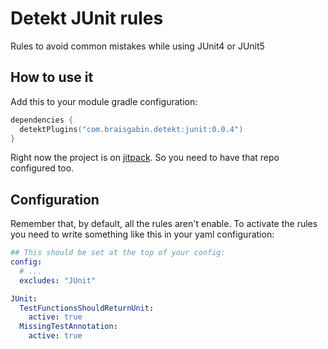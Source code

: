 # Detekt JUnit rules

Rules to avoid common mistakes while using JUnit4 or JUnit5

## How to use it

Add this to your module gradle configuration:

```kotlin
dependencies {
  detektPlugins("com.braisgabin.detekt:junit:0.0.4")
}
```

Right now the project is on [jitpack]. So you need to have that repo configured too.

## Configuration

Remember that, by default, all the rules aren't enable. To activate the rules you need to write something like this in your
yaml configuration:

```yaml
## This should be set at the top of your config:
config:
  # ...
  excludes: "JUnit"

JUnit:
  TestFunctionsShouldReturnUnit:
    active: true
  MissingTestAnnotation:
    active: true
```

  [jitpack]: https://jitpack.io/#BraisGabin/detekt-junit-rules
